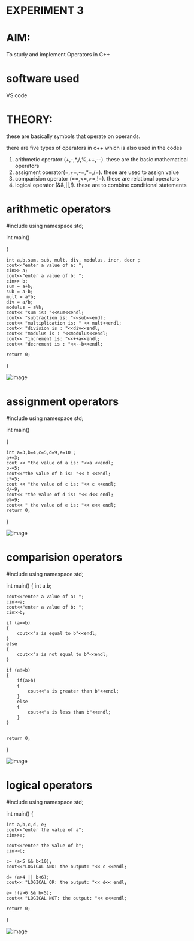 # EXPERIMENT 3 

# AIM: 
To study and implement Operators in C++

# software used
VS code 

# THEORY: 
these are basically symbols that operate on operands. 

there are five types of operators in c++ which is also used in the codes 

1. arithmetic operator (+,-,*,/,%,++,--). these are the basic mathematical operators
2. assigment operator(=,+=,-=,*=,/=). these are used to assign value 
3. comparision operator (==,<=,>=,!=). these are relational operators 
4. logical operator (&&,||,!). these are to combine conditional statements 


# arithmetic operators 

#include<iostream>
using namespace std;

int main()

{

    int a,b,sum, sub, mult, div, modulus, incr, decr ; 
    cout<<"enter a value of a: ";
    cin>> a;
    cout<<"enter a value of b: ";
    cin>> b;
    sum = a+b; 
    sub = a-b;
    mult = a*b;
    div = a/b;
    modulus = a%b; 
    cout<< "sum is: "<<sum<<endl; 
    cout<< "subtraction is: "<<sub<<endl;
    cout<< "multiplication is: " << mult<<endl;
    cout<< "division is : "<<div<<endl;
    cout<< "modulus is : "<<modulus<<endl;
    cout<< "increment is: "<<++a<<endl;
    cout<< "decrement is : "<<--b<<endl;

    return 0;
}

![image](https://github.com/user-attachments/assets/b3f57bc1-59bc-4d95-93b0-887e39947c82)

# assignment operators 

#include<iostream>
using namespace std;

int main()

{

    int a=3,b=4,c=5,d=9,e=10 ;
    a+=3;
    cout << "the value of a is: "<<a <<endl;
    b-=5;
    cout<<"the value of b is: "<< b <<endl;
    c*=5;
    cout << "the value of c is: "<< c <<endl; 
    d/=9;
    cout<< "the value of d is: "<< d<< endl;
    e%=9;
    cout<< " the value of e is: "<< e<< endl;
    return 0;
    
}

![image](https://github.com/user-attachments/assets/5544c791-41c0-4998-ab33-620c7ea7df7a)

# comparision operators

#include<iostream>
using namespace std;

int main()
{
    int a,b; 

    cout<<"enter a value of a: ";
    cin>>a;
    cout<<"enter a value of b: ";
    cin>>b;

    if (a==b)
    {
        cout<<"a is equal to b"<<endl; 
    }
    else
    {
        cout<<"a is not equal to b"<<endl; 
    }

    if (a!=b)
    {
        if(a>b)
        {
            cout<<"a is greater than b"<<endl;
        }
        else
        {
            cout<<"a is less than b"<<endl;
        }
    }
        
    
    return 0;
}

![image](https://github.com/user-attachments/assets/6a0be371-9cff-402d-b62b-bb9105acab69)

# logical operators 

#include<iostream>
using namespace std;

int main()
{

    int a,b,c,d, e;
    cout<<"enter the value of a";
    cin>>a; 

    cout<<"enter the value of b";
    cin>>b; 

    c= (a<5 && b<10);
    cout<<"LOGICAL AND: the output: "<< c <<endl; 

    d= (a>4 || b<6);
    cout<< "LOGICAL OR: the output: "<< d<< endl;

    e= !(a>6 && b<5);
    cout<< "LOGICAL NOT: the output: "<< e<<endl;

    return 0;
}

![image](https://github.com/user-attachments/assets/1e37a484-0e34-4458-9572-361215a02273)
